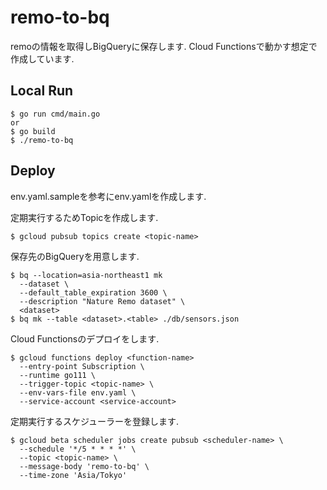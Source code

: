 # remo-to-bq

remoの情報を取得しBigQueryに保存します.
Cloud Functionsで動かす想定で作成しています.

## Local Run
```
$ go run cmd/main.go
or
$ go build
$ ./remo-to-bq
```

## Deploy
env.yaml.sampleを参考にenv.yamlを作成します.

定期実行するためTopicを作成します.
```
$ gcloud pubsub topics create <topic-name>
```

保存先のBigQueryを用意します.
```
$ bq --location=asia-northeast1 mk
  --dataset \
  --default_table_expiration 3600 \
  --description "Nature Remo dataset" \
  <dataset>
$ bq mk --table <dataset>.<table> ./db/sensors.json
```

Cloud Functionsのデプロイをします.
```
$ gcloud functions deploy <function-name>
  --entry-point Subscription \
  --runtime go111 \
  --trigger-topic <topic-name> \
  --env-vars-file env.yaml \
  --service-account <service-account>
```

定期実行するスケジューラーを登録します.
```
$ gcloud beta scheduler jobs create pubsub <scheduler-name> \
  --schedule '*/5 * * * *' \
  --topic <topic-name> \
  --message-body 'remo-to-bq' \
  --time-zone 'Asia/Tokyo'
```
